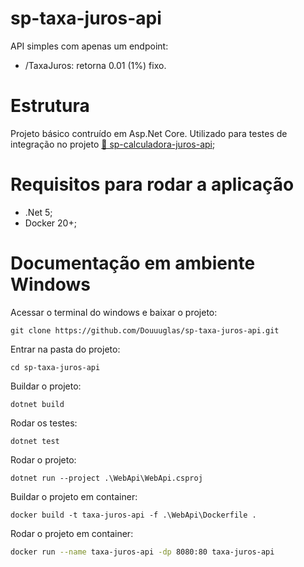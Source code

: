 # sp-taxa-juros-api

API simples com apenas um endpoint:
  * /TaxaJuros: retorna 0.01 (1%) fixo.

# Estrutura
 
 Projeto básico contruído em Asp.Net Core. Utilizado para testes de integração no projeto  <a href="https://github.com/Douuuglas/sp-calculadora-juros-api">🔗 sp-calculadora-juros-api</a>;

# Requisitos para rodar a aplicação
  * .Net 5;
  * Docker 20+;

# Documentação em ambiente Windows

Acessar o terminal do windows e baixar o projeto:
```
git clone https://github.com/Douuuglas/sp-taxa-juros-api.git
```

Entrar na pasta do projeto:
```
cd sp-taxa-juros-api
```

Buildar o projeto:
```
dotnet build
```

Rodar os testes:
```
dotnet test
```

Rodar o projeto:
```
dotnet run --project .\WebApi\WebApi.csproj
```

Buildar o projeto em container:
```
docker build -t taxa-juros-api -f .\WebApi\Dockerfile .
```

Rodar o projeto em container:
```bash
docker run --name taxa-juros-api -dp 8080:80 taxa-juros-api
```



